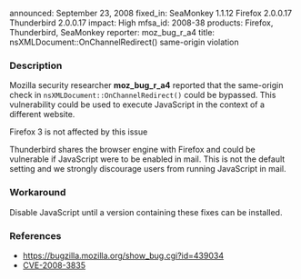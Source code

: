 announced: September 23, 2008
fixed_in: SeaMonkey 1.1.12
          Firefox 2.0.0.17
          Thunderbird 2.0.0.17
impact: High
mfsa_id: 2008-38
products: Firefox, Thunderbird, SeaMonkey
reporter: moz_bug_r_a4
title: nsXMLDocument::OnChannelRedirect() same-origin violation

<h3>Description</h3>

<p>Mozilla security researcher <strong>moz_bug_r_a4</strong> reported
that the same-origin check in <code>nsXMLDocument::OnChannelRedirect()</code>
could be bypassed.  This vulnerability could be used to execute JavaScript
in the context of a different website.</p>

<p class="note">Firefox 3 is not affected by this issue</p>

<p class="note">Thunderbird shares the browser engine with Firefox and
could be vulnerable if JavaScript were to be enabled in mail. This is not
the default setting and we strongly discourage users from running
JavaScript in mail.</p>

<h3>Workaround</h3>

<p>Disable JavaScript until a version containing these fixes can be installed.</p>

<h3>References</h3>

<ul>
  <li><a href="https://bugzilla.mozilla.org/show_bug.cgi?id=439034">
      https://bugzilla.mozilla.org/show_bug.cgi?id=439034</a></li>
  <li><a class="ex-ref" href="http://cve.mitre.org/cgi-bin/cvename.cgi?name=CVE-2008-3835">
      CVE-2008-3835</a></li>
</ul>



